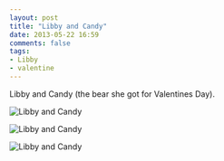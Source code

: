 ```yaml
---
layout: post
title: "Libby and Candy"
date: 2013-05-22 16:59
comments: false
tags: 
- Libby
- valentine
---
```

Libby and Candy (the bear she got for Valentines Day).

![Libby and Candy](http://media.eick.us/media/photographs/2013/2013-02-17/Libby-and-Candy-2013-02-17-at-17-53-42.jpg)

![Libby and Candy](http://media.eick.us/media/photographs/2013/2013-02-17/Libby-and-Candy-2013-02-17-at-17-56-00.jpg)

![Libby and Candy](http://media.eick.us/media/photographs/2013/2013-02-17/Libby-and-Candy-2013-02-17-at-17-58-27.jpg)
